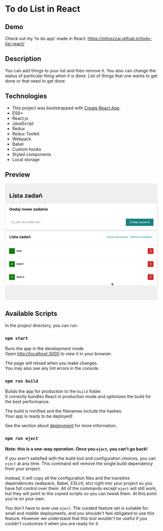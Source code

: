 # To do List in React

## Demo

Check out my 'to do app' made in React: https://miloszzaj.github.io/todo-list-react/

## Description

You can add things to your list and then remove it. You also can change the status of particular thing when it is done. List of things that one wants to get done or that need to get done.

## Technologies

- This project was bootstrapped with [Create React App](https://github.com/facebook/create-react-app).
- ES6+
- React.js
- JavaScript
- Redux
- Redux Toolkit
- Webpack
- Babel
- Custom hooks
- Styled components
- Local storage

## Preview
![preview](https://github.com/miloszzaj/todo-list-react/blob/master/public/preview.gif)

## Available Scripts

In the project directory, you can run:

### `npm start`

Runs the app in the development mode.\
Open [http://localhost:3000](http://localhost:3000) to view it in your browser.

The page will reload when you make changes.\
You may also see any lint errors in the console.

### `npm run build`

Builds the app for production to the `build` folder.\
It correctly bundles React in production mode and optimizes the build for the best performance.

The build is minified and the filenames include the hashes.\
Your app is ready to be deployed!

See the section about [deployment](https://facebook.github.io/create-react-app/docs/deployment) for more information.

### `npm run eject`

**Note: this is a one-way operation. Once you `eject`, you can't go back!**

If you aren't satisfied with the build tool and configuration choices, you can `eject` at any time. This command will remove the single build dependency from your project.

Instead, it will copy all the configuration files and the transitive dependencies (webpack, Babel, ESLint, etc) right into your project so you have full control over them. All of the commands except `eject` will still work, but they will point to the copied scripts so you can tweak them. At this point you're on your own.

You don't have to ever use `eject`. The curated feature set is suitable for small and middle deployments, and you shouldn't feel obligated to use this feature. However we understand that this tool wouldn't be useful if you couldn't customize it when you are ready for it.
